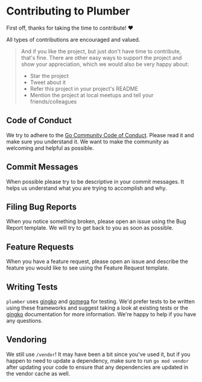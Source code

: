 # Contributing to Plumber

First off, thanks for taking the time to contribute! ❤️

All types of contributions are encouraged and valued. 

> And if you like the project, but just don't have time to contribute, that's fine. There are other easy ways to support the project and show your appreciation, which we would also be very happy about:
> - Star the project
> - Tweet about it
> - Refer this project in your project's README
> - Mention the project at local meetups and tell your friends/colleagues

## Code of Conduct

We try to adhere to the [Go Community Code of Conduct](https://go.dev/conduct). Please read it and make sure you understand it.
We want to make the community as welcoming and helpful as possible. 

## Commit Messages

When possible please try to be descriptive in your commit messages. It helps us understand what you are trying to accomplish and why.

## Filing Bug Reports

When you notice something broken, please open an issue using the Bug Report template. We will try to get back to you as soon as possible.

## Feature Requests

When you have a feature request, please open an issue and describe the feature you would like to see using the Feature Request template.

## Writing Tests

`plumber` uses [gingko](https://onsi.github.io/ginkgo/) and [gomega](https://onsi.github.io/gomega/) for testing. We'd prefer tests to be written using these frameworks and suggest
taking a look at existing tests or the [gingko](https://onsi.github.io/ginkgo/#writing-specs) documentation for more information. We're happy to help if you have any questions.

## Vendoring

We still use `/vendor`! It may have been a bit since you've used it, but if you happen to need to update a dependency, make sure to run `go mod vendor` after updating your code to ensure that any dependencies are updated in the vendor cache as well.
